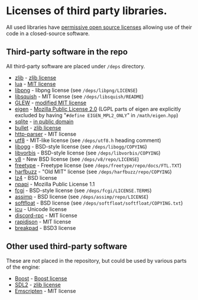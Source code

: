 # Licenses of third party libraries.

All used libraries have [permissive open source licenses](http://en.wikipedia.org/wiki/Permissive_free_software_licence) allowing use of their code in a closed-source software.

## Third-party software in the repo

All third-party software are placed under `/deps` directory.

* [zlib](http://zlib.net/) - [zlib license](http://zlib.net/zlib_license.html)
* [lua](http://www.lua.org/) - [MIT license](http://www.lua.org/license.html)
* [libpng](http://www.libpng.org/pub/png/libpng.html) - libpng license (see `/deps/libpng/LICENSE`)
* [libsquish](https://code.google.com/p/libsquish/) - MIT license (see `/deps/libsquish/README`)
* [GLEW](http://glew.sourceforge.net/) - [modified MIT license](http://glew.sourceforge.net/glew.txt)
* [eigen](http://eigen.tuxfamily.org/) - [Mozilla Public License 2.0](http://eigen.tuxfamily.org/index.php?title=Main_Page#License) (LGPL parts of eigen are explicitly excluded by having "`#define EIGEN_MPL2_ONLY`" in `/math/eigen.hpp`)
* [sqlite](http://www.sqlite.org/) - [in public domain](http://sqlite.org/copyright.html)
* [bullet](http://bulletphysics.org) - [zlib license](http://zlib.net/zlib_license.html)
* [http-parser](https://github.com/joyent/http-parser) - MIT license
* [utf8](http://utfcpp.sourceforge.net/) - MIT-like license (see `/deps/utf8.h` heading comment)
* [libogg](http://xiph.org/ogg/) - BSD-style license (see `/deps/libogg/COPYING`)
* [libvorbis](http://xiph.org/vorbis/) - BSD-style license (see `/deps/libvorbis/COPYING`)
* [v8](https://developers.google.com/v8/) - New BSD license (see `/deps/v8/repo/LICENSE`)
* [freetype](http://freetype.org/) - Freetype license (see `/deps/freetype/repo/docs/FTL.TXT`)
* [harfbuzz](http://harfbuzz.org/) - "Old MIT" license (see `/deps/harfbuzz/repo/COPYING`)
* [lz4](https://code.google.com/p/lz4/) - BSD license
* [npapi](https://code.google.com/p/npapi-sdk/) - Mozilla Public License 1.1
* [fcgi](http://www.fastcgi.com) - BSD-style license (see `/deps/fcgi/LICENSE.TERMS`)
* [assimp](http://assimp.sourceforge.net/) - BSD license (see `/deps/assimp/repo/LICENSE`)
* [softfloat](http://www.jhauser.us/arithmetic/SoftFloat.html) - BSD license (see `/deps/softfloat/softfloat/COPYING.txt`)
* [icu](http://site.icu-project.org/) - Unicode license
* [discord-rpc](https://github.com/discordapp/discord-rpc) - MIT license
* [rapidjson](https://github.com/Tencent/rapidjson) - MIT license
* [breakpad](https://chromium.googlesource.com/breakpad/breakpad) - BSD3 license

## Other used third-party software

These are not placed in the repository, but could be used by various parts of the engine:

* [Boost](http://www.boost.org/) - [Boost license](http://www.boost.org/LICENSE_1_0.txt)
* [SDL2](http://www.libsdl.org/) - [zlib license](http://www.gzip.org/zlib/zlib_license.html)
* [Emscripten](https://github.com/kripken/emscripten) - MIT license
